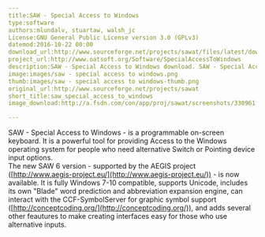 ```yaml
---
title:SAW - Special Access to Windows
type:software
authors:mlundalv, stuartaw, walsh_jc
License:GNU General Public License version 3.0 (GPLv3)
datemod:2016-10-22 00:00
download_url:http://www.sourceforge.net/projects/sawat/files/latest/download
project_url:http://www.oatsoft.org/Software/SpecialAccessToWindows
description:SAW - Special Access to Windows download. SAW - Special Access to Windows 2016-10-22 19:28:58 free download. SAW - Special Access to Windows SAW - Special Access to Windows - a programmable on-screen keyboard.
image:images/saw - special access to windows.png
thumb:images/saw - special access to windows-thumb.png
original_url:http://www.sourceforge.net/projects/sawat
short_title:saw_special_access_to_windows
image_download:http://a.fsdn.com/con/app/proj/sawat/screenshots/330961.jpg/182/137

---
```

SAW - Special Access to Windows - is a programmable on-screen keyboard. It is a powerful tool for providing Access to the Windows operating system for people who need alternative Switch or Pointing device input options.  
The new SAW 6 version - supported by the AEGIS project ([http://www.aegis-project.eu/](http://www.aegis-project.eu/)) - is now available. It is fully Windows 7-10 compatible, supports Unicode, includes its own "Blade" word prediction and abbreviation expansion engine, can interact with the CCF-SymbolServer for graphic symbol support ([http://conceptcoding.org/](http://conceptcoding.org/)), and adds several other feautures to make creating interfaces easy for those who use alternative inputs.